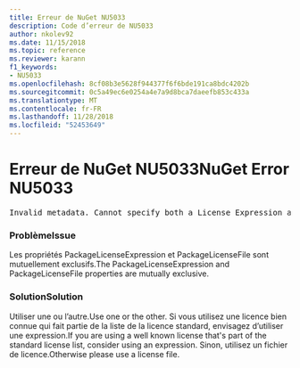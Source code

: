 ```yaml
---
title: Erreur de NuGet NU5033
description: Code d’erreur de NU5033
author: nkolev92
ms.date: 11/15/2018
ms.topic: reference
ms.reviewer: karann
f1_keywords:
- NU5033
ms.openlocfilehash: 8cf08b3e5628f944377f6f6bde191ca8bdc4202b
ms.sourcegitcommit: 0c5a49ec6e0254a4e7a9d8bca7daeefb853c433a
ms.translationtype: MT
ms.contentlocale: fr-FR
ms.lasthandoff: 11/28/2018
ms.locfileid: "52453649"
---
```

# <a name="nuget-error-nu5033"></a><span data-ttu-id="8dd99-103">Erreur de NuGet NU5033</span><span class="sxs-lookup"><span data-stu-id="8dd99-103">NuGet Error NU5033</span></span>
<pre>Invalid metadata. Cannot specify both a License Expression and a License File.</pre>

### <a name="issue"></a><span data-ttu-id="8dd99-104">Problème</span><span class="sxs-lookup"><span data-stu-id="8dd99-104">Issue</span></span>

<span data-ttu-id="8dd99-105">Les propriétés PackageLicenseExpression et PackageLicenseFile sont mutuellement exclusifs.</span><span class="sxs-lookup"><span data-stu-id="8dd99-105">The PackageLicenseExpression and PackageLicenseFile properties are mutually exclusive.</span></span>

### <a name="solution"></a><span data-ttu-id="8dd99-106">Solution</span><span class="sxs-lookup"><span data-stu-id="8dd99-106">Solution</span></span>

<span data-ttu-id="8dd99-107">Utiliser une ou l’autre.</span><span class="sxs-lookup"><span data-stu-id="8dd99-107">Use one or the other.</span></span> <span data-ttu-id="8dd99-108">Si vous utilisez une licence bien connue qui fait partie de la liste de la licence standard, envisagez d’utiliser une expression.</span><span class="sxs-lookup"><span data-stu-id="8dd99-108">If you are using a well known license that's part of the standard license list, consider using an expression.</span></span> <span data-ttu-id="8dd99-109">Sinon, utilisez un fichier de licence.</span><span class="sxs-lookup"><span data-stu-id="8dd99-109">Otherwise please use a license file.</span></span> 